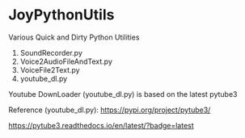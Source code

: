 # JoyPythonUtils
Various Quick and Dirty Python Utilities

1. SoundRecorder.py
2. Voice2AudioFileAndText.py
3. VoiceFile2Text.py
4. youtube_dl.py

Youtube DownLoader (youtube_dl.py) is based on the latest pytube3

Reference (youtube_dl.py):
https://pypi.org/project/pytube3/ 

https://pytube3.readthedocs.io/en/latest/?badge=latest
